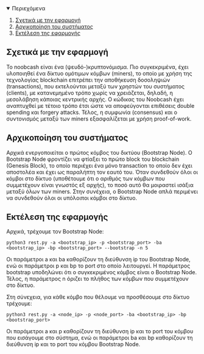 <!-- TABLE OF CONTENTS -->
<details open="open">
  <summary>Περιεχόμενα</summary>
  <ol>
    <li>
      <a href="#σχετικά-με-την-εφαρμογή">Σχετικά με την εφαρμογή</a>
    </li>
    <li><a href="#αρχικοποίηση-του-συστήματος">Αρχικοποίηση του συστήματος</a></li>
    <li><a href="#εκτέλεση-της-εφαρμογής">Εκτέλεση της εφαρμογής</a></li>
  </ol>
</details>



<!-- ABOUT THE PROJECT -->
## Σχετικά με την εφαρμογή

Το noobcash είναι ένα (ψευδό-)κρυπτονόμισμα. Πιο συγκεκριμένα, έχει υλοποιηθεί ένα δίκτυο ομότιμων κόμβων (miners), το οποίο με χρήση της τεχνολογίας blockchain επιτρέπει την αποθήκευση δοσοληψιών (transactions), που εκτελούνται μεταξύ των χρηστών του συστήματος (clients), με κατανεμημένο τρόπο χωρίς να χρειάζεται, δηλαδή, η μεσολάβηση κάποιας κεντρικής αρχής. Ο κώδικας του Noobcash έχει αναπτυχθεί με τέτοιο τρόπο έτσι ώστε να αποφεύγονται επιθέσεις double spending και forgery attacks. Τέλος, η συμφωνία (consensus) και ο συντονισμός μεταξύ των miners εξασφαλίζεται με χρήση proof-of-work.

## Αρχικοποίηση του συστήματος

Αρχικά ενεργοποιείται ο πρώτος κόμβος του δικτύου (Bootstrap Node). Ο Bootstrap Node φροντίζει να φτίαξει το πρώτο block του blockchain (Genesis Block), το οποίο περιέχει ένα μόνο transaction το οποίο δεν έχει αποστολέα και έχει ως παραλήπτη τον εαυτό του. Όταν συνδεθούν όλοι οι κόμβοι στο δίκτυο (υποθέτουμε ότι ο αριθμός των κόμβων που συμμετέχουν είναι γνωστός εξ αρχής), το ποσό αυτό θα μοιραστεί ισάξια μεταξύ όλων των miners. Στην συνέχεια, ο Bootstrap Node απλά περιμένει να συνδεθούν όλοι οι υπόλοιποι κόμβοι στο δίκτυο.

## Εκτέλεση της εφαρμογής

Αρχικά, τρέχουμε τον Bootstrap Node:
```shell
python3 rest.py -a <bootstrap_ip> -p <bootstrap_port> -ba <bootstrap_ip> -bp <bootstrap_port> --bootstrap -n 5
```
Οι παράμετροι a και ba καθορίζουν τη διεύθυνση ip του Bootstrap Node, ενώ οι παράμετροι p και bp το port στο οποίο λειτουργεί. Η παράμετρος bootstrap υποδηλώνει ότι ο συγκεκριμένος κόμβος είναι ο Bootstrap Node. Τέλος, η παράμετρος n όριζει το πλήθος των κόμβων που συμμετέχουν στο δίκτυο.

Στη σύνεχεια, για κάθε κόμβο που θέλουμε να προσθέσουμε στο δίκτυο τρέχουμε:
```shell
python3 rest.py -a <node_ip> -p <node_port> -ba <bootstrap_ip> -bp <bootstrap_port>
```
Οι παράμετροι a και p καθορίζουν τη διεύθυνση ip και το port του κόμβου που εισάγουμε στο σύστημα, ενώ οι παράμετροι ba και bp καθορίζουν τη διεύθυνση ip και το port του κόμβου Bootstrap Node.
